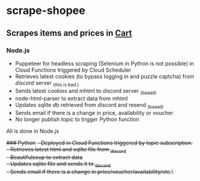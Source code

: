 # scrape-shopee
## Scrapes items and prices in [Cart](https://shopee.com.my/cart)
### Node.js 
- Puppeteer for headless scraping (Selenium in Python is not possible) in Cloud Functions triggered by Cloud Scheduler
- Retrieves latest cookies (to bypass logging in and puzzle captcha) from _discord_ server <sub>(this is bad.)</sub>
- Sends latest cookies and mhtml to discord server <sub>(baaad)</sub>
- node-html-parser to extract data from mhtml
- Updates sqlite db retrieved from discord and resend <sub>(baaad)</sub>
- Sends email if there is a change in price, availability or voucher
- No longer publish topic to trigger Python function 

All is done in Node.js

~~### Python~~
~~- Deployed in Cloud Functions triggered by topic subscription.~~\
~~- Retrieves latest html and sqlite file from <sub>discord</sub>~~\
~~- Beautifulsoup to extract data~~\
~~- Updates sqlite file and sends it to <sub>discord</sub>~~\
~~- Sends email if there is a change in price/voucher/availability/etc.~~\
